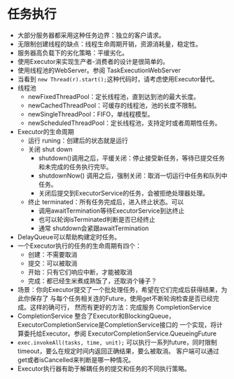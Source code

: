 # 任务执行 
- 大部分服务器都采用这种任务边界：独立的客户请求。
- 无限制创建线程的缺点：线程生命周期开销，资源消耗量，稳定性。
- 服务器高负载下的劣化策略：平缓劣化。
- 使用Executor来实现生产者-消费者的设计是很简单的。
- 使用线程池的WebServer。参阅 TaskExecutionWebServer
- 当看到 `new Thread(r).start();`这种代码时，请考虑使用Executor替代。
- 线程池
  - newFixedThreadPool：定长线程池，直到达到池的最大长度。
  - newCachedThreadPool：可缓存的线程池，池的长度不限制。
  - newSingleThreadPool：FIFO，单线程模型。
  - newScheduledThreadPool：定长线程池，支持定时或者周期性任务。
- Executor的生命周期
  - 运行 runing：创建后的状态就是运行
  - 关闭 shut down
    - shutdown()调用之后，平缓关闭：停止接受新任务，等待已提交任务和未完成的任务执行完毕。
    - shutdownNow() 调用之后，强制关闭：取消一切运行中任务和队列中任务。
    - 关闭后提交到ExecutorService的任务，会被拒绝处理器处理。
  - 终止 terminated：所有任务完成后，进入终止状态。可以
    - 调用awaitTermination等待ExecutorService到达终止
    - 也可以轮询isTerminated判断是否已经终止
    - 通常 shutdown会紧跟awaitTermination
- DelayQueue可以帮助构建定时任务。
- 一个Executor执行的任务的生命周期有四个：
  - 创建：不需要取消
  - 提交：可以被取消
  - 开始：只有它们响应中断，才能被取消
  - 完成：都已经生米煮成熟饭了，还取消个锤子？
- 场景：你向Executor提交了一个批处理任务，希望在它们完成后获得结果，为此你保存了
与每个任务相关连的Future，使用get不断轮询检查是否已经完成。这样的确可行，
然而有更好的方法：完成服务 CompletionService
- CompletionService 整合了Executor和BlockingQueue，ExecutorCompletionService是CompletionService接口的
一个实现，将计算委托给Executor。参阅 ExecutorCompletionService.QueueingFuture
- `exec.invokeAll(tasks, time, unit);` 可以执行一系列future，同时限制timeout，要么在规定时间内返回正确结果，要么被取消。
客户端可以通过get或者isCancelled来判断是哪一种情况。
- Executor执行器有助于解耦任务的提交和任务的不同执行策略。